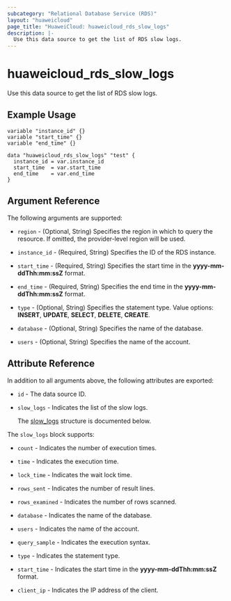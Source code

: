 ```yaml
---
subcategory: "Relational Database Service (RDS)"
layout: "huaweicloud"
page_title: "HuaweiCloud: huaweicloud_rds_slow_logs"
description: |-
  Use this data source to get the list of RDS slow logs.
---
```


# huaweicloud_rds_slow_logs

Use this data source to get the list of RDS slow logs.

## Example Usage

```hcl
variable "instance_id" {}
variable "start_time" {}
variable "end_time" {}

data "huaweicloud_rds_slow_logs" "test" {
  instance_id = var.instance_id
  start_time  = var.start_time
  end_time    = var.end_time
}
```

## Argument Reference

The following arguments are supported:

* `region` - (Optional, String) Specifies the region in which to query the resource.
  If omitted, the provider-level region will be used.

* `instance_id` - (Required, String) Specifies the ID of the RDS instance.

* `start_time` - (Required, String) Specifies the start time in the **yyyy-mm-ddThh:mm:ssZ** format.

* `end_time` - (Required, String) Specifies the end time in the **yyyy-mm-ddThh:mm:ssZ** format.

* `type` - (Optional, String) Specifies the statement type. Value options: **INSERT**, **UPDATE**, **SELECT**,
  **DELETE**, **CREATE**.

* `database` - (Optional, String) Specifies the name of the database.

* `users` - (Optional, String) Specifies the name of the account.

## Attribute Reference

In addition to all arguments above, the following attributes are exported:

* `id` - The data source ID.

* `slow_logs` - Indicates the list of the slow logs.

  The [slow_logs](#slow_logs_struct) structure is documented below.

<a name="slow_logs_struct"></a>
The `slow_logs` block supports:

* `count` - Indicates the number of execution times.

* `time` - Indicates the execution time.

* `lock_time` - Indicates the wait lock time.

* `rows_sent` - Indicates the number of result lines.

* `rows_examined` - Indicates the number of rows scanned.

* `database` - Indicates the name of the database.

* `users` - Indicates the name of the account.

* `query_sample` - Indicates the execution syntax.

* `type` - Indicates the statement type.

* `start_time` - Indicates the start time in the **yyyy-mm-ddThh:mm:ssZ** format.

* `client_ip` - Indicates the IP address of the client.
